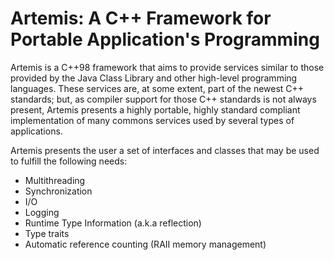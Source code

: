 # Artemis: A C++ Framework for Portable Application's Programming

Artemis is a C++98 framework that aims to provide services similar to those provided by the Java Class Library and other high-level programming languages. These services are,
at some extent, part of the newest C++ standards; but, as compiler support for those C++ standards is not always present, Artemis presents a highly portable, highly standard
compliant implementation of many commons services used by several types of applications.

Artemis presents the user a set of interfaces and classes that may be used to fulfill the following needs:

- Multithreading
- Synchronization
- I/O
- Logging
- Runtime Type Information (a.k.a reflection)
- Type traits
- Automatic reference counting (RAII memory management)

